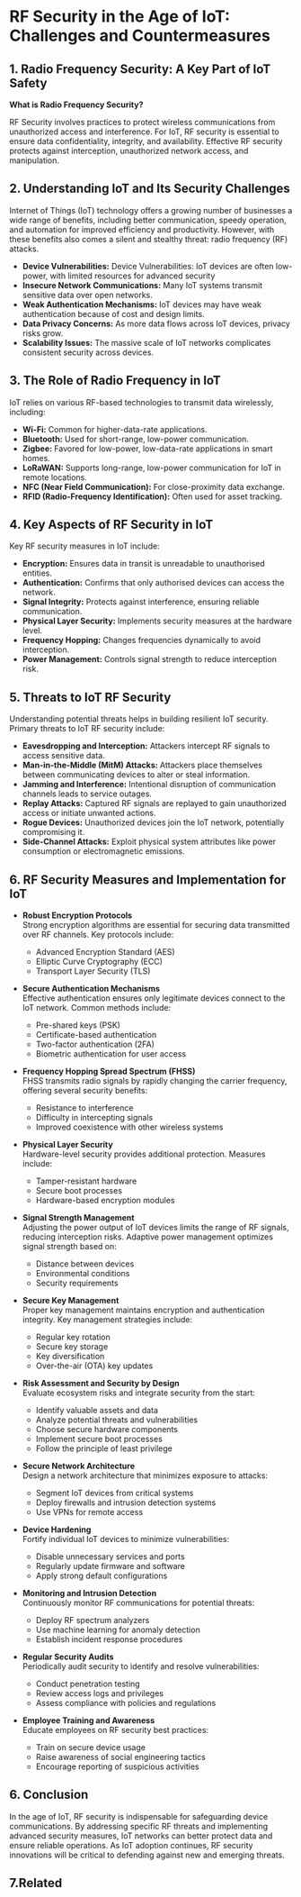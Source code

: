 
# RF Security in the Age of IoT: Challenges and Countermeasures



## 1. Radio Frequency Security: A Key Part of IoT Safety

**What is Radio Frequency Security?**

RF Security involves practices to protect wireless communications from unauthorized access and interference. For IoT, RF security is essential to ensure data confidentiality, integrity, and availability. Effective RF security protects against interception, unauthorized network access, and manipulation.


## 2. Understanding IoT and Its Security Challenges
Internet of Things (IoT) technology offers a growing number of businesses a wide range of benefits, including better communication, speedy operation, and automation for improved efficiency and productivity. However, with these benefits also comes a silent and stealthy threat: radio frequency (RF) attacks.

- **Device Vulnerabilities:** Device Vulnerabilities: IoT devices are often low-power, with limited resources for advanced security
- **Insecure Network Communications:** Many IoT systems transmit sensitive data over open networks.
- **Weak Authentication Mechanisms:** IoT devices may have weak authentication because of cost and design limits.
- **Data Privacy Concerns:** As more data flows across IoT devices, privacy risks grow.
- **Scalability Issues:** The massive scale of IoT networks complicates consistent security across devices.

## 3. The Role of Radio Frequency in IoT

IoT relies on various RF-based technologies to transmit data wirelessly, including:

- **Wi-Fi:** Common for higher-data-rate applications.
- **Bluetooth:** Used for short-range, low-power communication.
- **Zigbee:** Favored for low-power, low-data-rate applications in smart homes.
- **LoRaWAN:** Supports long-range, low-power communication for IoT in remote locations.
- **NFC (Near Field Communication):** For close-proximity data exchange.
- **RFID (Radio-Frequency Identification):** Often used for asset tracking.

## 4. Key Aspects of RF Security in IoT

Key RF security measures in IoT include:

- **Encryption:** Ensures data in transit is unreadable to unauthorised entities.
- **Authentication:** Confirms that only authorised devices can access the network.
- **Signal Integrity:** Protects against interference, ensuring reliable communication.
- **Physical Layer Security:** Implements security measures at the hardware level.
- **Frequency Hopping:** Changes frequencies dynamically to avoid interception.
- **Power Management:** Controls signal strength to reduce interception risk.

## 5. Threats to IoT RF Security

Understanding potential threats helps in building resilient IoT security. Primary threats to IoT RF security include:

- **Eavesdropping and Interception:** Attackers intercept RF signals to access sensitive data.
- **Man-in-the-Middle (MitM) Attacks:** Attackers place themselves between communicating devices to alter or steal information.
- **Jamming and Interference:** Intentional disruption of communication channels leads to service outages.
- **Replay Attacks:** Captured RF signals are replayed to gain unauthorized access or initiate unwanted actions.
- **Rogue Devices:** Unauthorized devices join the IoT network, potentially compromising it.
- **Side-Channel Attacks:** Exploit physical system attributes like power consumption or electromagnetic emissions.

## 6. RF Security Measures and Implementation for IoT

- **Robust Encryption Protocols**  
  Strong encryption algorithms are essential for securing data transmitted over RF channels. Key protocols include:
  - Advanced Encryption Standard (AES)
  - Elliptic Curve Cryptography (ECC)
  - Transport Layer Security (TLS)

- **Secure Authentication Mechanisms**  
  Effective authentication ensures only legitimate devices connect to the IoT network. Common methods include:
  - Pre-shared keys (PSK)
  - Certificate-based authentication
  - Two-factor authentication (2FA)
  - Biometric authentication for user access

- **Frequency Hopping Spread Spectrum (FHSS)**  
  FHSS transmits radio signals by rapidly changing the carrier frequency, offering several security benefits:
  - Resistance to interference
  - Difficulty in intercepting signals
  - Improved coexistence with other wireless systems

- **Physical Layer Security**  
  Hardware-level security provides additional protection. Measures include:
  - Tamper-resistant hardware
  - Secure boot processes
  - Hardware-based encryption modules

- **Signal Strength Management**  
  Adjusting the power output of IoT devices limits the range of RF signals, reducing interception risks. Adaptive power management optimizes signal strength based on:
  - Distance between devices
  - Environmental conditions
  - Security requirements

- **Secure Key Management**  
  Proper key management maintains encryption and authentication integrity. Key management strategies include:
  - Regular key rotation
  - Secure key storage
  - Key diversification
  - Over-the-air (OTA) key updates

- **Risk Assessment and Security by Design**  
  Evaluate ecosystem risks and integrate security from the start:
  - Identify valuable assets and data
  - Analyze potential threats and vulnerabilities
  - Choose secure hardware components
  - Implement secure boot processes
  - Follow the principle of least privilege

- **Secure Network Architecture**  
  Design a network architecture that minimizes exposure to attacks:
  - Segment IoT devices from critical systems
  - Deploy firewalls and intrusion detection systems
  - Use VPNs for remote access

- **Device Hardening**  
  Fortify individual IoT devices to minimize vulnerabilities:
  - Disable unnecessary services and ports
  - Regularly update firmware and software
  - Apply strong default configurations

- **Monitoring and Intrusion Detection**  
  Continuously monitor RF communications for potential threats:
  - Deploy RF spectrum analyzers
  - Use machine learning for anomaly detection
  - Establish incident response procedures

- **Regular Security Audits**  
  Periodically audit security to identify and resolve vulnerabilities:
  - Conduct penetration testing
  - Review access logs and privileges
  - Assess compliance with policies and regulations

- **Employee Training and Awareness**  
  Educate employees on RF security best practices:
  - Train on secure device usage
  - Raise awareness of social engineering tactics
  - Encourage reporting of suspicious activities

## 6. Conclusion

In the age of IoT, RF security is indispensable for safeguarding device communications. By addressing specific RF threats and implementing advanced security measures, IoT networks can better protect data and ensure reliable operations. As IoT adoption continues, RF security innovations will be critical to defending against new and emerging threats.

## 7.Related






